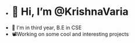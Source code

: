 - # 👋 Hi, I’m @KrishnaVaria
- 🏫 I'm in third year, B.E in CSE
- 📽️Working on some cool and interesting projects

<!---
KrishnaVaria/KrishnaVaria is a ✨ special ✨ repository because its `README.md` (this file) appears on your GitHub profile.
You can click the Preview link to take a look at your changes.
--->
